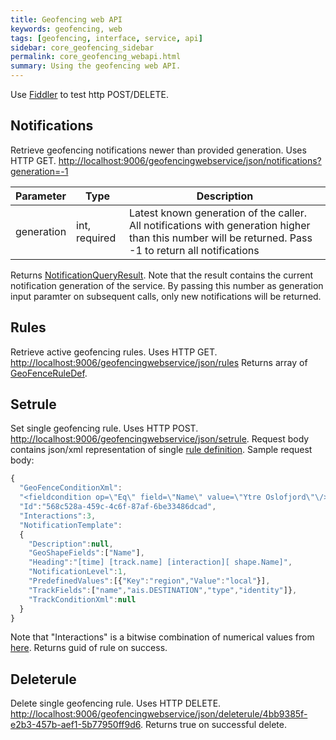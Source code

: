 ```yaml
---
title: Geofencing web API
keywords: geofencing, web
tags: [geofencing, interface, service, api]
sidebar: core_geofencing_sidebar
permalink: core_geofencing_webapi.html
summary: Using the geofencing web API.
---
```


Use [Fiddler](http://www.telerik.com/fiddler) to test http POST/DELETE.

## Notifications

Retrieve geofencing notifications newer than provided generation. Uses HTTP GET.
[http://localhost:9006/geofencingwebservice/json/notifications?generation=-1](http://localhost:9006/geofencingwebservice/json/notifications?generation=-1)

 | Parameter  | Type          | Description                                                                                                                                            | 
 | ---------  | ----          | -----------                                                                                                                                            | 
 | generation | int, required | Latest known generation of the caller. All notifications with generation higher than this number will be returned. Pass -1 to return all notifications | 

Returns [NotificationQueryResult](http://support.teleplanglobe.com/mariagdkdoc/html/556A9CF2.htm). Note that the result contains the current notification generation of the service. By passing this number as generation input paramter on subsequent calls, only new notifications will be returned.

## Rules

Retrieve active geofencing rules. Uses HTTP GET.
[http://localhost:9006/geofencingwebservice/json/rules](http://localhost:9006/geofencingwebservice/json/rules)
Returns array of [GeoFenceRuleDef](http://support.teleplanglobe.com/mariagdkdoc/html/144512D.htm).

## Setrule

Set single geofencing rule. Uses HTTP POST. [http://localhost:9006/geofencingwebservice/json/setrule](http://localhost:9006/geofencingwebservice/json/setrule). Request body contains json/xml representation of single [rule definition](http://support.teleplanglobe.com/mariagdkdoc/html/144512D.htm).
Sample request body:

```javascript
{
  "GeoFenceConditionXml":
  "<fieldcondition op=\"Eq\" field=\"Name\" value=\"Ytre Oslofjord\"\/>",
  "Id":"568c528a-459c-4c6f-87af-6be33486dcad",
  "Interactions":3,
  "NotificationTemplate":
  {
    "Description":null,
    "GeoShapeFields":["Name"],
    "Heading":"[time] [track.name] [interaction][ shape.Name]",
    "NotificationLevel":1,
    "PredefinedValues":[{"Key":"region","Value":"local"}],
    "TrackFields":["name","ais.DESTINATION","type","identity"]},
    "TrackConditionXml":null
  }
}
```
Note that "Interactions" is a bitwise combination of numerical values from [here](http://support.teleplanglobe.com/mariagdkdoc/html/AA6A629E.htm).
Returns guid of rule on success.

## Deleterule

Delete single geofencing rule. Uses HTTP DELETE. [http://localhost:9006/geofencingwebservice/json/deleterule/4bb9385f-e2b3-457b-aef1-5b77950ff9d6](http://localhost:9006/geofencingwebservice/json/deleterule/4bb9385f-e2b3-457b-aef1-5b77950ff9d6).
Returns true on successful delete.
